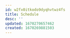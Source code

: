 ```yaml
---
id: w2fx0itkodo9dyqhvtwz4fs
title: Schedule
desc: ''
updated: 1670270657462
created: 1670269881503
---
```


